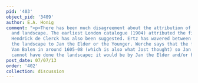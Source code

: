 ```yaml
---
pid: '403'
object_pid: '3409'
author: E.A. Honig
comment: "<p>There has been much disagreement about the attribution of both figures
  and landscape. The earliest London catalogue (1904) attributed the figures to Rottenhammer.
  Hendrick de Clerck has also been suggested. Ertz has wavered between attributing
  the landscape to Jan the Elder or the Younger. Werche says that the figures are
  Van Balen in around 1605-08 (which is also what Jost thought) so Jan the Younger
  cannot have done the landscape; it would be by Jan the Elder and/or his studio.</p>\n"
post_date: 07/07/13
order: '402'
collection: discussion
---
```

